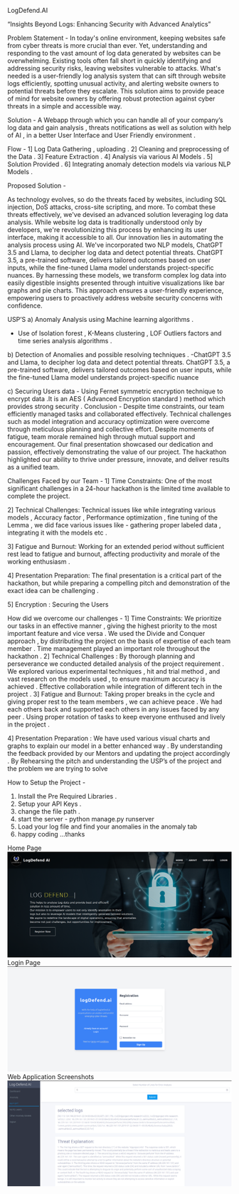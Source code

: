 




LogDefend.AI                                                


“Insights Beyond Logs: Enhancing Security with Advanced Analytics”



Problem Statement - In today's online environment, keeping websites safe from cyber threats is more crucial than ever. Yet, understanding and responding to the vast amount of log data generated by websites can be overwhelming. Existing tools often fall short in quickly identifying and addressing security risks, leaving websites vulnerable to attacks. What's needed is a user-friendly log analysis system that can sift through website logs efficiently, spotting unusual activity, and alerting website owners to potential threats before they escalate. This solution aims to provide peace of mind for website owners by offering robust protection against cyber threats in a simple and accessible way.

Solution - A Webapp  through which you can handle all of your company’s log data and gain analysis , threats notifications as well as solution with help of AI​ , in a better User Interface and User Friendly environment . 


Flow -
1] Log Data Gathering , uploading .
2] Cleaning and preprocessing of the Data .
3] Feature Extraction .
4] Analysis via various AI Models .
5] Solution Provided .
6] Integrating anomaly detection models via various NLP Models .





Proposed Solution - 

As technology evolves, so do the threats faced by websites, including SQL injection, DoS attacks, cross-site scripting, and more. To combat these threats effectively, we've devised an advanced solution leveraging log data analysis. While website log data is traditionally understood only by developers, we're revolutionizing this process by enhancing its user interface, making it accessible to all. Our innovation lies in automating the analysis process using AI. We've incorporated two NLP models, ChatGPT 3.5 and Llama, to decipher log data and detect potential threats. ChatGPT 3.5, a pre-trained software, delivers tailored outcomes based on user inputs, while the fine-tuned Llama model understands project-specific nuances. By harnessing these models, we transform complex log data into easily digestible insights presented through intuitive visualizations like bar graphs and pie charts. This approach ensures a user-friendly experience, empowering users to proactively address website security concerns with confidence.

USP’S 
a)  Anomaly Analysis using Machine learning algorithms .
- Use of Isolation forest , K-Means clustering ,  LOF Outliers factors and time series analysis algorithms .

b) Detection of Anomalies and possible resolving techniques .
-ChatGPT 3.5 and Llama, to decipher log data and detect potential threats. ChatGPT 3.5, a pre-trained software, delivers tailored outcomes based on user inputs, while the fine-tuned Llama model understands project-specific nuance

c) Securing Users data -  Using Fernet symmetric encryption technique to encrypt data .It is an AES ( Advanced Encryption standard ) method which provides strong security .
Conclusion   -
Despite time constraints, our team efficiently managed tasks and collaborated effectively.
Technical challenges such as model integration and accuracy optimization were overcome through meticulous planning and collective effort.
Despite moments of fatigue, team morale remained high through mutual support and encouragement.
Our final presentation showcased our dedication and passion, effectively demonstrating the value of our project.
The hackathon highlighted our ability to thrive under pressure, innovate, and deliver results as a unified team.



Challenges Faced by our Team -
1] Time Constraints: One of the most significant challenges in a 24-hour hackathon is the limited time available to complete the project. 

2] Technical Challenges: Technical issues like while integrating various models , Accuracy factor , Performance optimization ,  fine tuning of the Lemma , we did face various issues like - gathering proper labeled data , integrating it with the models etc .

3] Fatigue and Burnout: Working for an extended period without sufficient rest  lead to fatigue and burnout, affecting productivity and morale of the working enthusiasm .

4] Presentation Preparation: The final presentation is a critical part of the hackathon, but while preparing a compelling pitch and demonstration of the exact idea can be challenging .

5] Encryption : Securing the Users 

How did we overcome our challenges  -
1]  Time Constraints: 
We prioritize our tasks in an effective manner , giving  the highest priority to the most important feature and vice versa .
We used the Divide and Conquer approach , by distributing the project on the basis of expertise of each team member . 
Time management played an important role throughout the hackathon .
2] Technical Challenges : 
 By thorough planning and perseverance we conducted detailed analysis of the project requirement . 
We explored various experimental techniques , hit and trial method , and vast research on the models used , to ensure maximum accuracy is achieved .
Effective collaboration while integration of different tech in the project  . 
3] Fatigue and Burnout:
Taking proper breaks in the cycle and giving proper rest to the team members , we can achieve peace .
We had each others back and supported each others in any issues faced by any peer .
Using proper rotation of tasks to keep everyone enthused and lively in the project .

4] Presentation Preparation : 
We have used various visual charts and graphs to explain our model in a better enhanced way .
By understanding the feedback provided by our Mentors and updating the project accordingly .
By Rehearsing the pitch and understanding the USP’s of the project and the problem we are trying to solve 


How to Setup the Project -
1) Install the Pre Required Libraries  .
2) Setup your API Keys .
3) change the file path .
4) start the server  - python manage.py runserver
5) Load your log file and find your anomalies in the anomaly tab
6) happy coding ...thanks 

Home Page
![alt text](https://github.com/nipun-dhiman/logDefend/blob/main/Screenshots/2_ace.png)
Login Page
![alt text](https://github.com/nipun-dhiman/logDefend/blob/main/Screenshots/1_ace.png)
Web Application Screenshots
![alt text](https://github.com/nipun-dhiman/logDefend/blob/main/Screenshots/3_ace.png)



